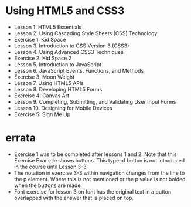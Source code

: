 # Using HTML5 and CSS3

  - Lesson 1. HTML5 Essentials
  - Lesson 2. Using Cascading Style Sheets (CSS) Technology
  - Exercise 1: Kid Space
  - Lesson 3. Introduction to CSS Version 3 (CSS3)
  - Lesson 4. Using Advanced CSS3 Techniques
  - Exercise 2: Kid Space 2
  - Lesson 5. Introduction to JavaScript
  - Lesson 6. JavaScript Events, Functions, and Methods
  - Exercise 3: Moon Weight
  - Lesson 7. Using HTML5 APIs
  - Lesson 8. Developing HTML5 Forms
  - Exercise 4: Canvas Art
  - Lesson 9. Completing, Submitting, and Validating User Input Forms
  - Lesson 10. Designing for Mobile Devices
  - Exercise 5: Sign Me Up

# errata

  - Exercise 1 was to be completed after lessons 1 and 2. Note that this Exercise Example shows buttons. This type of button is not introduced in the course until Lesson 3-3. 
  - The notation in exercise 3-3 within navigation changes from the line to the p element. Where this is not mentioned or the p value is not bolded when the buttons are made.
  - Font exercise for lesson 3 on font has the original text in a button overlapped with the answer that is placed on top.
